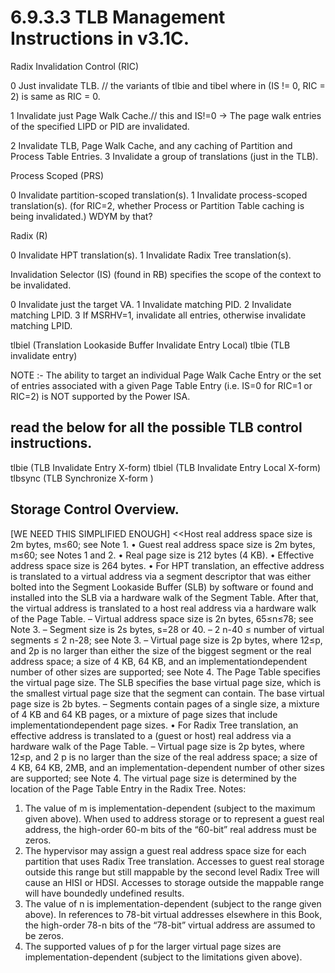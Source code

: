 
# 6.9.3.3 TLB Management Instructions in v3.1C.

Radix Invalidation Control (RIC) 

0 Just invalidate TLB. // the variants of tlbie and tibel where in (IS != 0, RIC = 2) is same as RIC = 0.

1 Invalidate just Page Walk Cache.// this and IS!=0 -> The page walk entries of the specified LIPD or PID are invalidated.

2 Invalidate TLB, Page Walk Cache, and any caching
of Partition and Process Table Entries.
3 Invalidate a group of translations (just in the TLB).

Process Scoped (PRS)

0 Invalidate partition-scoped translation(s).
1 Invalidate process-scoped translation(s).
(for RIC=2, whether Process or Partition Table
caching is being invalidated.) WDYM by that? 

Radix (R)

0 Invalidate HPT translation(s).
1 Invalidate Radix Tree translation(s).

Invalidation Selector (IS) (found in RB) specifies the scope
of the context to be invalidated.

0 Invalidate just the target VA.
1 Invalidate matching PID.
2 Invalidate matching LPID.
3 If MSRHV=1, invalidate all entries, otherwise invalidate matching LPID.


tlbiel (Translation Lookaside Buffer Invalidate Entry Local)
tlbie (TLB invalidate entry)


NOTE :- The ability to target an individual Page Walk
Cache Entry or the set of entries associated with a given
Page Table Entry (i.e. IS=0 for RIC=1 or RIC=2) is NOT
supported by the Power ISA.

## read the below for all the possible TLB control instructions.

tlbie (TLB Invalidate Entry X-form)
tlbiel (TLB Invalidate Entry Local X-form)
tlbsync (TLB Synchronize X-form
)

## Storage Control Overview. 
[WE NEED THIS SIMPLIFIED ENOUGH]
<<Host real address space size is 2m bytes, m≤60;
see Note 1.
• Guest real address space size is 2m bytes, m≤60;
see Notes 1 and 2.
• Real page size is 212 bytes (4 KB).
• Effective address space size is 264 bytes.
• For HPT translation, an effective address is translated to a virtual address via a segment descriptor
that was either bolted into the Segment Lookaside
Buffer (SLB) by software or found and installed into
the SLB via a hardware walk of the Segment Table.
After that, the virtual address is translated to a host
real address via a hardware walk of the Page Table.
– Virtual address space size is 2n bytes,
65≤n≤78; see Note 3.
– Segment size is 2s bytes, s=28 or 40.
– 2
n-40 ≤ number of virtual segments ≤ 2
n-28;
see Note 3.
– Virtual page size is 2p bytes, where 12≤p,
and 2p
is no larger than either the size of the
biggest segment or the real address space; a
size of 4 KB, 64 KB, and an implementationdependent number of other sizes are supported; see Note 4. The Page Table specifies
the virtual page size. The SLB specifies the
base virtual page size, which is the smallest
virtual page size that the segment can contain. The base virtual page size is 2b bytes.
– Segments contain pages of a single size, a
mixture of 4 KB and 64 KB pages, or a mixture
of page sizes that include implementationdependent page sizes.
• For Radix Tree translation, an effective address is
translated to a (guest or host) real address via a
hardware walk of the Page Table.
– Virtual page size is 2p bytes, where 12≤p, and
2
p
is no larger than the size of the real address
space; a size of 4 KB, 64 KB, 2MB, and an
implementation-dependent number of other
sizes are supported; see Note 4. The virtual
page size is determined by the location of the
Page Table Entry in the Radix Tree.
Notes:
1. The value of m is implementation-dependent (subject to the maximum given above). When used to
address storage or to represent a guest real address, the high-order 60-m bits of the “60-bit” real
address must be zeros.
2. The hypervisor may assign a guest real address
space size for each partition that uses Radix Tree
translation. Accesses to guest real storage outside
this range but still mappable by the second level
Radix Tree will cause an HISI or HDSI. Accesses
to storage outside the mappable range will have
boundedly undefined results.
3. The value of n is implementation-dependent (subject to the range given above). In references to
78-bit virtual addresses elsewhere in this Book, the
high-order 78-n bits of the “78-bit” virtual address
are assumed to be zeros.
4. The supported values of p for the larger virtual
page sizes are implementation-dependent (subject
to the limitations given above).
>>

